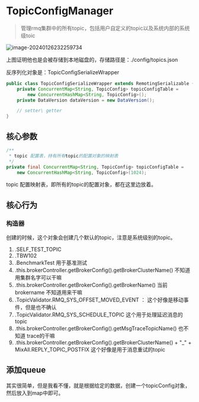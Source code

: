 # TopicConfigManager

> 管理rmq集群中的所有topic，包括用户自定义的topic以及系统内部的系统级toic

![image-20240126232259734](https://gitee.com/gq2/img_repo2/raw/master/img/image-20240126232259734.png)

上图证明他也是会被存储到本地磁盘的，存储路径是：./config/topics.json

反序列化对象是：TopicConfigSerializeWrapper

```java
public class TopicConfigSerializeWrapper extends RemotingSerializable {
    private ConcurrentMap<String, TopicConfig> topicConfigTable =
        new ConcurrentHashMap<String, TopicConfig>();
    private DataVersion dataVersion = new DataVersion();

    // setter\ getter
}
```

## 核心参数

```java
/**
 * topic 配置表，持有所有topic的配置对象的映射表
 */
private final ConcurrentMap<String, TopicConfig> topicConfigTable =
    new ConcurrentHashMap<String, TopicConfig>(1024);
```

topic 配置映射表，即所有的topic的配置对象，都在这里边放着。

## 核心行为

### 构造器

创建的时候，这个对象会创建几个默认的topic，注意是系统级别的topic。

1. .SELF_TEST_TOPIC  
2. .TBW102
3. .BenchmarkTest 用于基准测试
4. .this.brokerController.getBrokerConfig().getBrokerClusterName() 不知道用集群名字可以干嘛
5. .this.brokerController.getBrokerConfig().getBrokerName() 当前brokername 不知道用来干嘛
6. .TopicValidator.RMQ_SYS_OFFSET_MOVED_EVENT ： 这个好像是移动事件，但是也不确认
7. .TopicValidator.RMQ_SYS_SCHEDULE_TOPIC 这个用于处理延迟消息的topic
8. .this.brokerController.getBrokerConfig().getMsgTraceTopicName() 也不知道 trace的干嘛
9. .this.brokerController.getBrokerConfig().getBrokerClusterName() + "_" + MixAll.REPLY_TOPIC_POSTFIX 这个好像是用于消息重试的topic

## 添加queue

其实很简单，但是我看不懂，就是根据给定的数据，创建一个topicConfig对象，然后放入到map中即可。